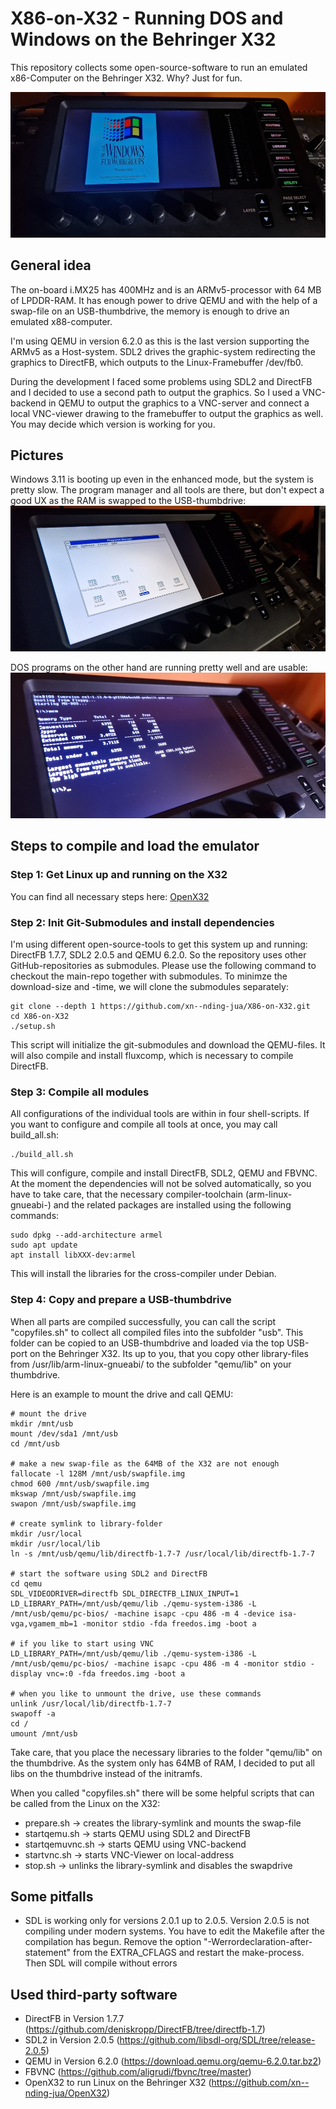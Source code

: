 # X86-on-X32 - Running DOS and Windows on the Behringer X32
This repository collects some open-source-software to run an emulated x86-Computer on the Behringer X32. Why? Just for fun.

![alt_text](Documentation/win311.jpg)

## General idea
The on-board i.MX25 has 400MHz and is an ARMv5-processor with 64 MB of LPDDR-RAM. It has enough power to drive QEMU and with the help of a swap-file on an USB-thumbdrive, the memory is enough to drive an emulated x88-computer.

I'm using QEMU in version 6.2.0 as this is the last version supporting the ARMv5 as a Host-system. SDL2 drives the graphic-system redirecting the graphics to DirectFB, which outputs to the Linux-Framebuffer /dev/fb0.

During the development I faced some problems using SDL2 and DirectFB and I decided to use a second path to output the graphics. So I used a VNC-backend in QEMU to output the graphics to a VNC-server and connect a local VNC-viewer drawing to the framebuffer to output the graphics as well. You may decide which version is working for you.

## Pictures
Windows 3.11 is booting up even in the enhanced mode, but the system is pretty slow. The program manager and all tools are there, but don't expect a good UX as the RAM is swapped to the USB-thumbdrive:
![alt_text](Documentation/progman.jpg)

DOS programs on the other hand are running pretty well and are usable:
![alt_text](Documentation/dos.jpg)

## Steps to compile and load the emulator

### Step 1: Get Linux up and running on the X32
You can find all necessary steps here: [OpenX32](https://github.com/xn--nding-jua/OpenX32)

### Step 2: Init Git-Submodules and install dependencies
I'm using different open-source-tools to get this system up and running: DirectFB 1.7.7, SDL2 2.0.5 and QEMU 6.2.0. So the repository uses other GitHub-repositories as submodules. Please use the following command to checkout the main-repo together with submodules. To minimze the download-size and -time, we will clone the submodules separately:
```
git clone --depth 1 https://github.com/xn--nding-jua/X86-on-X32.git
cd X86-on-X32
./setup.sh
```

This script will initialize the git-submodules and download the QEMU-files. It will also compile and install fluxcomp, which is necessary to compile DirectFB.

### Step 3: Compile all modules
All configurations of the individual tools are within in four shell-scripts. If you want to configure and compile all tools at once, you may call build_all.sh:
```
./build_all.sh
```

This will configure, compile and install DirectFB, SDL2, QEMU and FBVNC. At the moment the dependencies will not be solved automatically, so you have to take care, that the necessary compiler-toolchain (arm-linux-gnueabi-) and the related packages are installed using the following commands:
```
sudo dpkg --add-architecture armel
sudo apt update
apt install libXXX-dev:armel
```

This will install the libraries for the cross-compiler under Debian.

### Step 4: Copy and prepare a USB-thumbdrive
When all parts are compiled successfully, you can call the script "copyfiles.sh" to collect all compiled files into the subfolder "usb". This folder can be copied to an USB-thumbdrive and loaded via the top USB-port on the Behringer X32. Its up to you, that you copy other library-files from /usr/lib/arm-linux-gnueabi/ to the subfolder "qemu/lib" on your thumbdrive.

Here is an example to mount the drive and call QEMU:
```
# mount the drive
mkdir /mnt/usb
mount /dev/sda1 /mnt/usb
cd /mnt/usb

# make a new swap-file as the 64MB of the X32 are not enough
fallocate -l 128M /mnt/usb/swapfile.img
chmod 600 /mnt/usb/swapfile.img
mkswap /mnt/usb/swapfile.img
swapon /mnt/usb/swapfile.img

# create symlink to library-folder
mkdir /usr/local
mkdir /usr/local/lib
ln -s /mnt/usb/qemu/lib/directfb-1.7-7 /usr/local/lib/directfb-1.7-7

# start the software using SDL2 and DirectFB
cd qemu
SDL_VIDEODRIVER=directfb SDL_DIRECTFB_LINUX_INPUT=1 LD_LIBRARY_PATH=/mnt/usb/qemu/lib ./qemu-system-i386 -L /mnt/usb/qemu/pc-bios/ -machine isapc -cpu 486 -m 4 -device isa-vga,vgamem_mb=1 -monitor stdio -fda freedos.img -boot a

# if you like to start using VNC
LD_LIBRARY_PATH=/mnt/usb/qemu/lib ./qemu-system-i386 -L /mnt/usb/qemu/pc-bios/ -machine isapc -cpu 486 -m 4 -monitor stdio -display vnc=:0 -fda freedos.img -boot a

# when you like to unmount the drive, use these commands
unlink /usr/local/lib/directfb-1.7-7
swapoff -a
cd /
umount /mnt/usb
```

Take care, that you place the necessary libraries to the folder "qemu/lib" on the thumbdrive. As the system only has 64MB of RAM, I decided to put all libs on the thumbdrive instead of the initramfs.

When you called "copyfiles.sh" there will be some helpful scripts that can be called from the Linux on the X32:
* prepare.sh -> creates the library-symlink and mounts the swap-file
* startqemu.sh -> starts QEMU using SDL2 and DirectFB
* startqemuvnc.sh -> starts QEMU using VNC-backend
* startvnc.sh -> starts VNC-Viewer on local-address
* stop.sh -> unlinks the library-symlink and disables the swapdrive

## Some pitfalls
* SDL is working only for versions 2.0.1 up to 2.0.5. Version 2.0.5 is not compiling under modern systems. You have to edit the Makefile after the compilation has begun. Remove the option "-Werrordeclaration-after-statement" from the EXTRA_CFLAGS and restart the make-process. Then SDL will compile without errors


## Used third-party software
* DirectFB in Version 1.7.7 (https://github.com/deniskropp/DirectFB/tree/directfb-1.7)
* SDL2 in Version 2.0.5 (https://github.com/libsdl-org/SDL/tree/release-2.0.5)
* QEMU in Version 6.2.0 (https://download.qemu.org/qemu-6.2.0.tar.bz2)
* FBVNC (https://github.com/aligrudi/fbvnc/tree/master)
* OpenX32 to run Linux on the Behringer X32 (https://github.com/xn--nding-jua/OpenX32)
